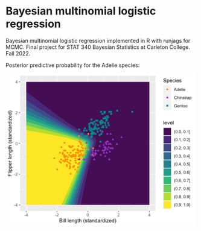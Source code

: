 # Bayesian multinomial logistic regression

Bayesian multinomial logistic regression implemented in R with runjags for MCMC. Final project for STAT 340 Bayesian Statistics at Carleton College. Fall 2022.

Posterior predictive probability for the Adelie species:

![](media/posterior_predictive_adelie.png)
